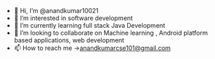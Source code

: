 - 👋 Hi, I’m @anandkumar10021
- 👀 I’m interested in software development
- 🌱 I’m currently learning full stack Java Development
- 💞️ I’m looking to collaborate on Machine learning , Android platform based applications, web development
- 📫 How to reach me ->anandkumarcse101@gmail.com

<!---
anandkumar10021/anandkumar10021 is a ✨ special ✨ repository because its `README.md` (this file) appears on your GitHub profile.
You can click the Preview link to take a look at your changes.
--->
